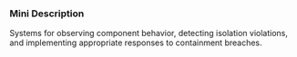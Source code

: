 ### Mini Description

Systems for observing component behavior, detecting isolation violations, and implementing appropriate responses to containment breaches.
